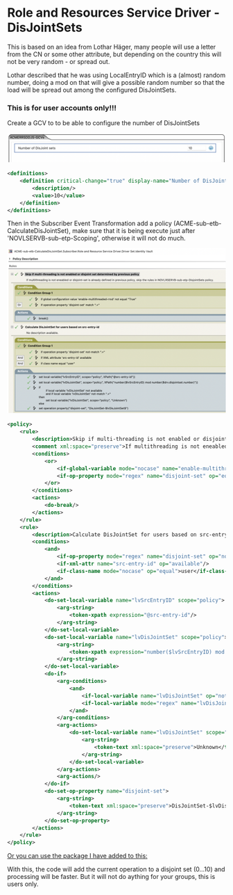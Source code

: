 # Role and Resources Service Driver - DisJointSets

This is based on an idea from Lothar Häger, many people will use a letter from the CN or some other attribute, but depending on the country this will not be very random - or spread out.

Lothar described that he was using LocalEntryID which is a (almost) random number, doing a mod on that will give a possible random number so that the load will be spread out among the configured DisJointSets. 

### This is for user accounts only!!!

Create a GCV to to be able to configure the number of DisJointSets

![disjointset-gcv.png](disjointset-gcv.png)

```xml
<definitions>
	<definition critical-change="true" display-name="Number of DisJoint sets" name="drv.disjointset.number" range-hi="25" range-lo="0" type="integer">
		<description/>
		<value>10</value>
	</definition>
</definitions>
```

Then in the Subscriber Event Transformation add a policy (ACME-sub-etb-CalculateDisJointSet), make sure that it is being execute just after 'NOVLSERVB-sub-etp-Scoping', otherwise it will not do much.

![disjointset-policy.png](disjointset-policy.png)

```xml
<policy>
	<rule>
		<description>Skip if multi-threading is not enabled or disjoint set determined by previous policy</description>
		<comment xml:space="preserve">If multithreading is not eneabled or disjoint-set is already defined in previous policy, skip the rules in NOVLRSERVB-sub-etp-DisjointSets policy. </comment>
		<conditions>
			<or>
				<if-global-variable mode="nocase" name="enable-multithreaded-rrsd" op="not-equal">True</if-global-variable>
				<if-op-property mode="regex" name="disjoint-set" op="equal">.+</if-op-property>
			</or>
		</conditions>
		<actions>
			<do-break/>
		</actions>
	</rule>
	<rule>
		<description>Calculate DisJointSet for users based on src-entry-id</description>
		<conditions>
			<and>
				<if-op-property mode="regex" name="disjoint-set" op="not-equal">.+</if-op-property>
				<if-xml-attr name="src-entry-id" op="available"/>
				<if-class-name mode="nocase" op="equal">user</if-class-name>
			</and>
		</conditions>
		<actions>
			<do-set-local-variable name="lvSrcEntryID" scope="policy">
				<arg-string>
					<token-xpath expression="@src-entry-id"/>
				</arg-string>
			</do-set-local-variable>
			<do-set-local-variable name="lvDisJointSet" scope="policy">
				<arg-string>
					<token-xpath expression="number($lvSrcEntryID) mod number($drv.disjointset.number)"/>
				</arg-string>
			</do-set-local-variable>
			<do-if>
				<arg-conditions>
					<and>
						<if-local-variable name="lvDisJointSet" op="not-available"/>
						<if-local-variable mode="regex" name="lvDisJointSet" op="not-equal">.+</if-local-variable>
					</and>
				</arg-conditions>
				<arg-actions>
					<do-set-local-variable name="lvDisJointSet" scope="policy">
						<arg-string>
							<token-text xml:space="preserve">Unknown</token-text>
						</arg-string>
					</do-set-local-variable>
				</arg-actions>
				<arg-actions/>
			</do-if>
			<do-set-op-property name="disjoint-set">
				<arg-string>
					<token-text xml:space="preserve">DisJointSet-$lvDisJointSet$</token-text>
				</arg-string>
			</do-set-op-property>
		</actions>
	</rule>
</policy>
```
[Or you can use the package I have added to this: ](ACMERSSDDJS_0.0.1.20250620133558.jar)



With this, the code will add the current operation to a disjoint set (0...10) and processing will be faster. But it will not do aything for your groups, this is users only. 